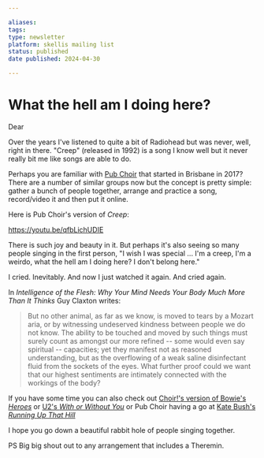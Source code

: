 ```yaml
---

aliases:
tags: 
type: newsletter
platform: skellis mailing list
status: published
date published: 2024-04-30

---
```

# What the hell am I doing here?

Dear

Over the years I've listened to quite a bit of Radiohead but was never, well, right in there. "Creep" (released in 1992) is a song I know well but it never really bit me like songs are able to do. 

Perhaps you are familiar with [Pub Choir](https://en.wikipedia.org/wiki/Pub_Choir) that started in Brisbane in 2017? There are a number of similar groups now but the concept is pretty simple: gather a bunch of people together, arrange and practice a song, record/video it and then put it online.  

Here is Pub Choir's version of _Creep_:

https://youtu.be/qfbLichUDIE

There is such joy and beauty in it. But perhaps it's also seeing so many people singing in the first person, "I wish I was special ... I'm a creep, I'm a weirdo, what the hell am I doing here? I don't belong here."

I cried. Inevitably. And now I just watched it again. And cried again. 

In _Intelligence of the Flesh: Why Your Mind Needs Your Body Much More Than It Thinks_ Guy Claxton writes:

> But no other animal, as far as we know, is moved to tears by a Mozart aria, or by witnessing undeserved kindness between people we do not know. The ability to be touched and moved by such things must surely count as amongst our more refined -- some would even say spiritual -- capacities; yet they manifest not as reasoned understanding, but as the overflowing of a weak saline disinfectant fluid from the sockets of the eyes. What further proof could we want that our highest sentiments are intimately connected with the workings of the body?

If you have some time you can also check out [Choir!'s version of Bowie's _Heroes_](https://www.youtube.com/watch?v=w7HJZPlJn_U) or [U2's _With or Without You_](https://www.youtube.com/watch?v=LaEKi7r3_kY) or Pub Choir having a go at [Kate Bush's _Running Up That Hill_](https://www.youtube.com/watch?v=TxWKjv_mc2Q)

I hope you go down a beautiful rabbit hole of people singing together.



PS Big big shout out to any arrangement that includes a Theremin. 

